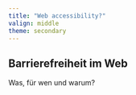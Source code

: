 ```yaml
---
title: "Web accessibility?"
valign: middle
theme: secondary
---
```

## Barrierefreiheit im Web
Was, für wen und warum?
